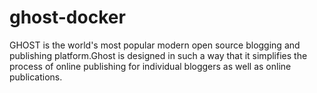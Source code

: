 # ghost-docker
GHOST is the world's most popular modern open source blogging and publishing platform.Ghost is designed in such a way that it simplifies the process of online publishing for individual bloggers as well as online publications.
